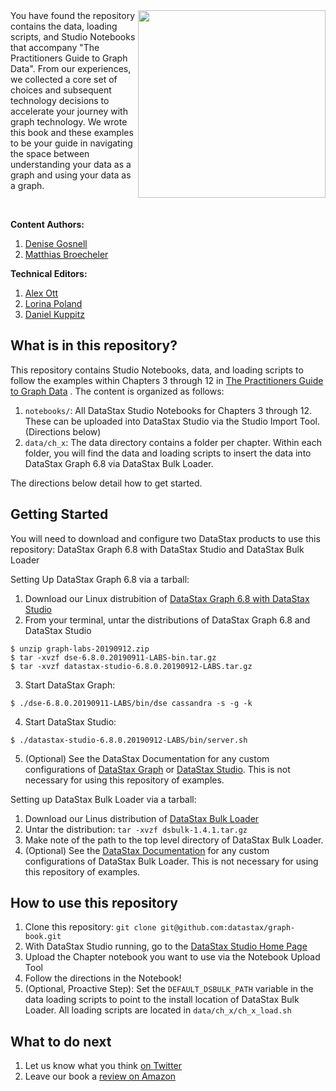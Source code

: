 <a href="https://g.co/kgs/pSo6dK" target="_blank"> 
  <img src="https://raw.githubusercontent.com/datastax/graph-book/master/notebooks/images/logos/book-cover.jpg" width="300" ALIGN="RIGHT"/>
</a>
You have found the repository contains the data, loading scripts, and Studio Notebooks that accompany "The Practitioners Guide to Graph Data". From our experiences, we collected a core set of choices and subsequent technology decisions to accelerate your journey with graph technology. We wrote this book and these examples to be your guide in navigating the space between understanding your data as a graph and using your data as a graph.

&nbsp;

**Content Authors:** 
1. [Denise Gosnell](https://twitter.com/DeniseKGosnell)  
2. [Matthias Broecheler](https://twitter.com/MBroecheler)

**Technical Editors:**
1. [Alex Ott](https://github.com/alexott)
2. [Lorina Poland](https://github.com/polandll)
3. [Daniel Kuppitz](https://github.com/dkuppitz)


## What is in this repository?
This repository contains Studio Notebooks, data, and loading scripts to follow the examples within Chapters 3 through 12 in [The Practitioners Guide to Graph Data](https://g.co/kgs/pSo6dK) . The content is organized as follows:
1. `notebooks/`: All DataStax Studio Notebooks for Chapters 3 through 12. These can be uploaded into DataStax Studio via the Studio Import Tool. (Directions below)
2. `data/ch_x`: The data directory contains a folder per chapter. Within each folder, you will find the data and loading scripts to insert the data into DataStax Graph 6.8 via DataStax Bulk Loader.

The directions below detail how to get started.

## Getting Started

You will need to download and configure two DataStax products to use this repository: DataStax Graph 6.8 with DataStax Studio and DataStax Bulk Loader


Setting Up DataStax Graph 6.8 via a tarball:
1. Download our Linux distrubition of [DataStax Graph 6.8 with DataStax Studio](https://downloads.datastax.com/#labs)
2. From your terminal, untar the distributions of DataStax Graph 6.8 and DataStax Studio
```
$ unzip graph-labs-20190912.zip 
$ tar -xvzf dse-6.8.0.20190911-LABS-bin.tar.gz
$ tar -xvzf datastax-studio-6.8.0.20190912-LABS.tar.gz
```
3. Start DataStax Graph:
```
$ ./dse-6.8.0.20190911-LABS/bin/dse cassandra -s -g -k
```
4. Start DataStax Studio:
```
$ ./datastax-studio-6.8.0.20190912-LABS/bin/server.sh
```
5. (Optional) See the DataStax Documentation for any custom configurations of [DataStax Graph](https://docs.datastax.com/en/dse/6.0/dse-dev/datastax_enterprise/graph/graphTOC.html) or [DataStax Studio](https://docs.datastax.com/en/studio/6.0/index.html). This is not necessary for using this repository of examples.

Setting up DataStax Bulk Loader via a tarball:
1. Download our Linus distribution of [DataStax Bulk Loader](https://downloads.datastax.com/#bulk-loader)
2. Untar the distribution:
```tar -xvzf dsbulk-1.4.1.tar.gz```
3. Make note of the path to the top level directory of DataStax Bulk Loader.
4. (Optional) See the [DataStax Documentation](https://docs.datastax.com/en/dsbulk/doc/) for any custom configurations of DataStax Bulk Loader. This is not necessary for using this repository of examples.


## How to use this repository
1. Clone this repository: `git clone git@github.com:datastax/graph-book.git`
2. With DataStax Studio running, go to the [DataStax Studio Home Page](http://localhost:9091/)
3. Upload the Chapter notebook you want to use via the Notebook Upload Tool
4. Follow the directions in the Notebook!
5. (Optional, Proactive Step): Set the `DEFAULT_DSBULK_PATH` variable in the data loading scripts to point to the install location of DataStax Bulk Loader. All loading scripts are located in `data/ch_x/ch_x_load.sh`

## What to do next
1. Let us know what you think [on Twitter](https://twitter.com/Graph_Thinking)
2. Leave our book a [review on Amazon](https://www.amazon.com/Practitioners-Guide-Graph-Data/dp/1492044075)

